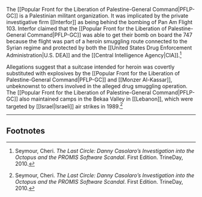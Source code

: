 The [[Popular Front for the Liberation of Palestine-General Command|PFLP-GC]] is a Palestinian militant organization. It was implicated by the private investigative firm [[Interfor]] as being behind the bombing of Pan Am Flight 103. Interfor claimed that the [[Popular Front for the Liberation of Palestine-General Command|PFLP-GC]] was able to get their bomb on board the 747 because the flight was part of a heroin smuggling route connected to the Syrian regime and protected by both the [[United States Drug Enforcement Administration|U.S. DEA]] and the [[Central Intelligence Agency|CIA]].[^1]

Allegations suggest that a suitcase intended for heroin was covertly substituted with explosives by the [[Popular Front for the Liberation of Palestine-General Command|PFLP-GC]] and [[Monzer Al-Kassar]], unbeknownst to others involved in the alleged drug smuggling operation. The [[Popular Front for the Liberation of Palestine-General Command|PFLP-GC]] also maintained camps in the Bekaa Valley in [[Lebanon]], which were targeted by [[Israel|Israeli]] air strikes in 1989.[^1]

---
## Footnotes

[^1]: Seymour, Cheri. *The Last Circle: Danny Casolaro’s Investigation into the Octopus and the PROMIS Software Scandal*. First Edition. TrineDay, 2010.